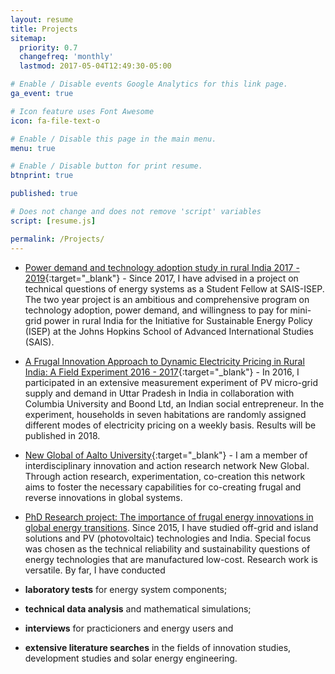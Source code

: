 ```yaml
---
layout: resume
title: Projects
sitemap:
  priority: 0.7
  changefreq: 'monthly'
  lastmod: 2017-05-04T12:49:30-05:00

# Enable / Disable events Google Analytics for this link page.
ga_event: true

# Icon feature uses Font Awesome
icon: fa-file-text-o

# Enable / Disable this page in the main menu.
menu: true

# Enable / Disable button for print resume.
btnprint: true

published: true

# Does not change and does not remove 'script' variables
script: [resume.js]

permalink: /Projects/
---
```


* [Power demand and technology adoption study in rural India 2017 - 2019](http://sais-isep.org/?p=1984){:target="_blank"} - Since 2017, I have advised in a project on technical questions of energy systems as a Student Fellow at SAIS-ISEP. The two year project is an ambitious and comprehensive program on technology adoption, power demand, and willingness to pay for mini-grid power in rural India for the Initiative for Sustainable Energy Policy (ISEP) at the Johns Hopkins School of Advanced International Studies (SAIS).

* [A Frugal Innovation Approach to Dynamic Electricity Pricing in Rural India: A Field Experiment 2016 - 2017](http://egap.org/registration/1662){:target="_blank"} - In 2016, I participated in an extensive measurement experiment of PV micro-grid supply and demand in Uttar Pradesh in India in collaboration with Columbia University and Boond Ltd, an Indian social entrepreneur. In the experiment, households in seven habitations are randomly assigned different modes of electricity pricing on a weekly basis.  Results will be published in 2018.

* [New Global of Aalto University](http://newglobal.aalto.fi){:target="_blank"} - I am a member of interdisciplinary innovation and action research network New Global. Through action research, experimentation, co-creation this network aims to foster the necessary capabilities for co-creating frugal and reverse innovations in global systems.

* <u>PhD Research project: The importance of frugal energy innovations in global energy transitions</u>. Since 2015, I have studied off-grid and island solutions and PV (photovoltaic) technologies and India. Special focus was chosen as the technical reliability and sustainability questions of energy technologies that are manufactured low-cost. Research work is versatile. By far, I have conducted<br>

*   **laboratory tests** for energy system components;
*   **technical data analysis** and mathematical simulations;
*   **interviews** for practicioners and energy users and
*   **extensive literature searches** in the fields of innovation studies, development studies and solar energy engineering.

